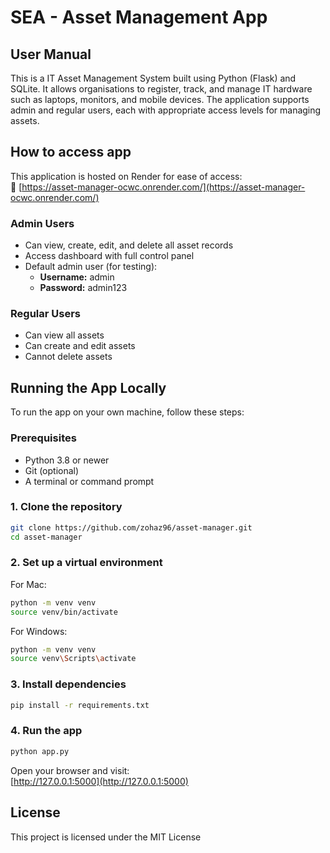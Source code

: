 # SEA - Asset Management App

## User Manual

This is a IT Asset Management System built using Python (Flask) and SQLite. It allows organisations to register, track, and manage IT hardware such as laptops, monitors, and mobile devices. The application supports admin and regular users, each with appropriate access levels for managing assets.

## How to access app

This application is hosted on Render for ease of access:  
🔗 [https://asset-manager-ocwc.onrender.com/](https://asset-manager-ocwc.onrender.com/)

### Admin Users
- Can view, create, edit, and delete all asset records
- Access dashboard with full control panel
- Default admin user (for testing):
  - **Username:** admin
  - **Password:** admin123

### Regular Users
- Can view all assets
- Can create and edit assets
- Cannot delete assets

## Running the App Locally

To run the app on your own machine, follow these steps:

### Prerequisites
- Python 3.8 or newer
- Git (optional)
- A terminal or command prompt

### 1. Clone the repository
```bash
git clone https://github.com/zohaz96/asset-manager.git
cd asset-manager
```

### 2. Set up a virtual environment
For Mac:
```bash
python -m venv venv
source venv/bin/activate
```
For Windows:
```bash
python -m venv venv
source venv\Scripts\activate
```

### 3. Install dependencies
```bash
pip install -r requirements.txt
```

### 4. Run the app
```bash
python app.py
```

Open your browser and visit:  
[http://127.0.0.1:5000](http://127.0.0.1:5000)

## License

This project is licensed under the MIT License